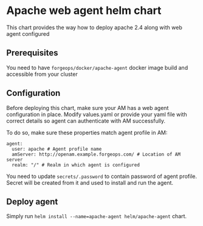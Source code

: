 # Apache web agent helm chart
This chart provides the way how to deploy apache 2.4 along with web agent configured

## Prerequisites
You need to have `forgeops/docker/apache-agent` docker image build and accessible from
your cluster

## Configuration
Before deploying this chart, make sure your AM has a web agent configuration in place.
Modify values.yaml or provide your yaml file with correct details so agent can authenticate with AM successfully.

To do so, make sure these properties match agent profile in AM:
```
agent:
  user: apache # Agent profile name
  amServer: http://openam.example.forgeops.com/ # Location of AM server
  realm: "/" # Realm in which agent is configured
```

You need to update `secrets/.password` to contain password of agent profile. Secret will be created from it and
used to install and run the agent. 

## Deploy agent
Simply run `helm install --name=apache-agent helm/apache-agent` chart.
